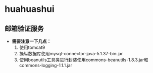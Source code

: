 # huahuashui



## 邮箱验证服务

- **需要注意一下几点：**
   1. 使用tomcat9
   2. 操纵数据库使用mysql-connector-java-5.1.37-bin.jar
   3. 使用beanutils工具类进行封装使用commons-beanutils-1.8.3.jar和commons-logging-1.1.1.jar
